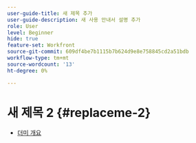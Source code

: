 ```yaml
---
user-guide-title: 새 제목 추가
user-guide-description: 새 사용 안내서 설명 추가
role: User
level: Beginner
hide: true
feature-set: Workfront
source-git-commit: 609df4be7b1115b7b624d9e8e758845cd2a51bdb
workflow-type: tm+mt
source-wordcount: '13'
ht-degree: 0%

---
```



# 새 제목 2 {#replaceme-2}

+ [더미 개요](home.md)
